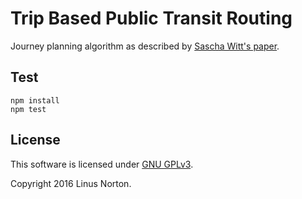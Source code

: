 # Trip Based Public Transit Routing

Journey planning algorithm as described by [Sascha Witt's paper](https://arxiv.org/pdf/1504.07149v2.pdf).
 
## Test

```
npm install
npm test
```

## License

This software is licensed under [GNU GPLv3](https://www.gnu.org/licenses/gpl-3.0.en.html).

Copyright 2016 Linus Norton.